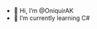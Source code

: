 - 👋 Hi, I’m @OniquirAK
- 🌱 I’m currently learning C#

<!---
OniquirAK/OniquirAK is a ✨ special ✨ repository because its `README.md` (this file) appears on your GitHub profile.
You can click the Preview link to take a look at your changes.
--->
